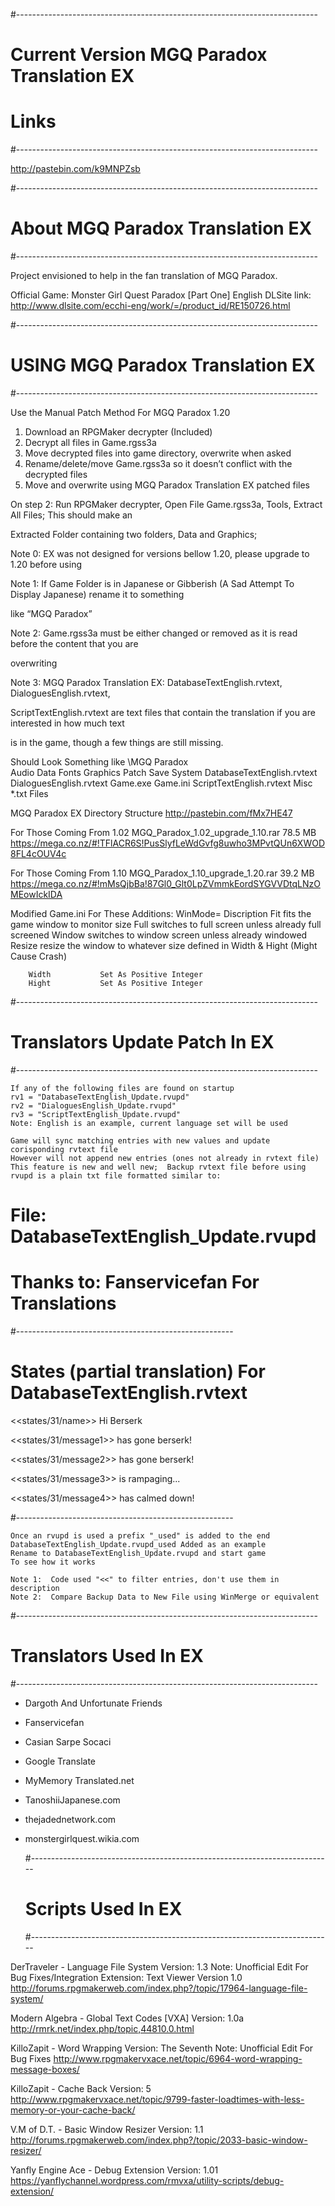   #---------------------------------------------------------------------------
  # Current Version MGQ Paradox Translation EX
  # Links
  #---------------------------------------------------------------------------

http://pastebin.com/k9MNPZsb

  #---------------------------------------------------------------------------
  # About MGQ Paradox Translation EX
  #---------------------------------------------------------------------------

Project envisioned to help in the fan translation of MGQ Paradox.

Official Game: Monster Girl Quest Paradox [Part One]
English DLSite link: http://www.dlsite.com/ecchi-eng/work/=/product_id/RE150726.html

  #---------------------------------------------------------------------------
  # USING MGQ Paradox Translation EX
  #---------------------------------------------------------------------------

Use the Manual Patch Method For MGQ Paradox 1.20

1. Download an RPGMaker decrypter (Included)
2. Decrypt all files in Game.rgss3a
3. Move decrypted files into game directory, overwrite when asked
4. Rename/delete/move Game.rgss3a so it doesn’t conflict with the decrypted files
5. Move and overwrite using MGQ Paradox Translation EX patched files

On step 2: Run RPGMaker decrypter, Open File Game.rgss3a, Tools, Extract All Files; This should make an 

Extracted Folder containing two folders, Data and Graphics;

Note 0: EX was not designed for versions bellow 1.20, please upgrade to 1.20 before using

Note 1: If Game Folder is in Japanese or Gibberish (A Sad Attempt To Display Japanese) rename it to something 

like “MGQ Paradox”

Note 2: Game.rgss3a must be either changed or removed as it is read before the content that you are 

overwriting

Note 3: MGQ Paradox Translation EX: DatabaseTextEnglish.rvtext, DialoguesEnglish.rvtext, 

ScriptTextEnglish.rvtext are text files that contain the translation if you are interested in how much text 

is in the game, though a few things are still missing. 

Should Look Something like
\MGQ Paradox\
Audio
Data
Fonts
Graphics
Patch
Save
System
DatabaseTextEnglish.rvtext
DialoguesEnglish.rvtext
Game.exe
Game.ini
ScriptTextEnglish.rvtext
Misc *.txt Files

MGQ Paradox EX Directory Structure
http://pastebin.com/fMx7HE47

For Those Coming From 1.02
MGQ_Paradox_1.02_upgrade_1.10.rar 78.5 MB
https://mega.co.nz/#!TFlACR6S!PusSlyfLeWdGvfg8uwho3MPvtQUn6XWOD8FL4cOUV4c

For Those Coming From 1.10
MGQ_Paradox_1.10_upgrade_1.20.rar 39.2 MB
https://mega.co.nz/#!mMsQjbBa!87Gl0_Glt0LpZVmmkEordSYGVVDtqLNzOMEowIckIDA

Modified Game.ini For These Additions:
		WinMode=		Discription
			Fit		fits the game window to monitor size
			Full		switches to full screen unless already full screened
			Window		switches to window screen unless already windowed
			Resize		resize the window to whatever size defined in 
					Width & Hight (Might Cause Crash)

		Width			Set As Positive Integer
		Hight			Set As Positive Integer

  #---------------------------------------------------------------------------
  # Translators Update Patch In EX
  #---------------------------------------------------------------------------

	If any of the following files are found on startup
	rv1 = "DatabaseTextEnglish_Update.rvupd"
	rv2 = "DialoguesEnglish_Update.rvupd"
	rv3 = "ScriptTextEnglish_Update.rvupd"
	Note: English is an example, current language set will be used

	Game will sync matching entries with new values and update corisponding rvtext file
	However will not append new entries (ones not already in rvtext file)
	This feature is new and well new;  Backup rvtext file before using
	rvupd is a plain txt file formatted similar to:

# File: DatabaseTextEnglish_Update.rvupd
# Thanks to: Fanservicefan For Translations
#------------------------------------------------------
# States (partial translation) For DatabaseTextEnglish.rvtext

<<states/31/name>>
Hi Berserk

<<states/31/message1>>
 has gone berserk!

<<states/31/message2>>
 has gone berserk!

<<states/31/message3>>
 is rampaging...

<<states/31/message4>>
 has calmed down!

#------------------------------------------------------
	
	Once an rvupd is used a prefix "_used" is added to the end
	DatabaseTextEnglish_Update.rvupd_used Added as an example
	Rename to DatabaseTextEnglish_Update.rvupd and start game
	To see how it works

	Note 1:  Code used "<<" to filter entries, don't use them in description
	Note 2:  Compare Backup Data to New File using WinMerge or equivalent

  #---------------------------------------------------------------------------
  # Translators Used In EX
  #---------------------------------------------------------------------------

* Dargoth And Unfortunate Friends
* Fanservicefan
* Casian Sarpe Socaci
* Google Translate
* MyMemory Translated.net
* TanoshiiJapanese.com
* thejadednetwork.com
* monstergirlquest.wikia.com

  #---------------------------------------------------------------------------
  # Scripts Used In EX
  #---------------------------------------------------------------------------

DerTraveler - Language File System
Version: 1.3
Note: Unofficial Edit For Bug Fixes/Integration
Extension: Text Viewer
Version 1.0
http://forums.rpgmakerweb.com/index.php?/topic/17964-language-file-system/

Modern Algebra - Global Text Codes [VXA]
Version: 1.0a
http://rmrk.net/index.php/topic,44810.0.html

KilloZapit - Word Wrapping
Version: The Seventh
Note: Unofficial Edit For Bug Fixes
http://www.rpgmakervxace.net/topic/6964-word-wrapping-message-boxes/

KilloZapit - Cache Back
Version: 5
http://www.rpgmakervxace.net/topic/9799-faster-loadtimes-with-less-memory-or-your-cache-back/

V.M of D.T. - Basic Window Resizer 
Version: 1.1
http://forums.rpgmakerweb.com/index.php?/topic/2033-basic-window-resizer/

Yanfly Engine Ace - Debug Extension 
Version: 1.01
https://yanflychannel.wordpress.com/rmvxa/utility-scripts/debug-extension/